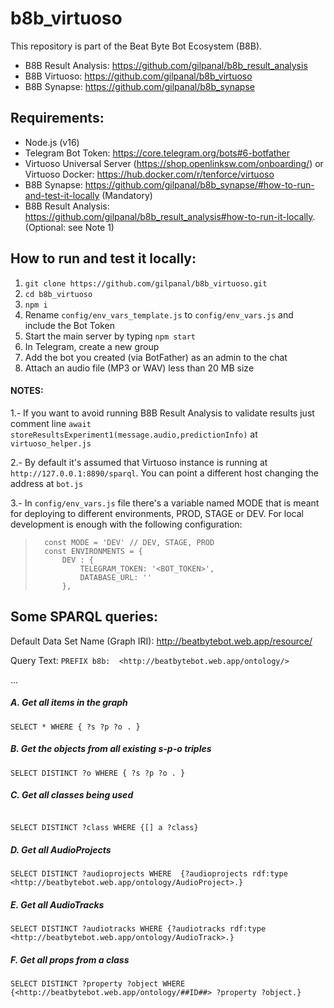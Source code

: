 # b8b_virtuoso

This repository is part of the Beat Byte Bot Ecosystem (B8B).

- B8B Result Analysis: https://github.com/gilpanal/b8b_result_analysis
- B8B Virtuoso: https://github.com/gilpanal/b8b_virtuoso
- B8B Synapse: https://github.com/gilpanal/b8b_synapse


## Requirements:
- Node.js (v16)
- Telegram Bot Token: https://core.telegram.org/bots#6-botfather
- Virtuoso Universal Server (https://shop.openlinksw.com/onboarding/) or Virtuoso Docker: https://hub.docker.com/r/tenforce/virtuoso
- B8B Synapse: https://github.com/gilpanal/b8b_synapse/#how-to-run-and-test-it-locally (Mandatory)
- B8B Result Analysis: https://github.com/gilpanal/b8b_result_analysis#how-to-run-it-locally. (Optional: see Note 1)

## How to run and test it locally:
1. ```git clone https://github.com/gilpanal/b8b_virtuoso.git```
2. ```cd b8b_virtuoso```
3. ```npm i```
4. Rename `config/env_vars_template.js` to `config/env_vars.js` and include the Bot Token
5. Start the main server by typing ```npm start```
6. In Telegram, create a new group
2. Add the bot you created (via BotFather) as an admin to the chat
3. Attach an audio file (MP3 or WAV) less than 20 MB size


#### NOTES:

1.- If you want to avoid running B8B Result Analysis to validate results just comment line ```await storeResultsExperiment1(message.audio,predictionInfo)``` at `virtuoso_helper.js`

2.- By default it's assumed that Virtuoso instance is running at `http://127.0.0.1:8890/sparql`. You can point a different host changing the address at `bot.js`

3.- In `config/env_vars.js` file there's a variable named MODE that is meant for deploying to different environments, PROD, STAGE or DEV. For local development is enough with the following configuration:

>       const MODE = 'DEV' // DEV, STAGE, PROD
>       const ENVIRONMENTS = {
>           DEV : {
>               TELEGRAM_TOKEN: '<BOT_TOKEN>',
>               DATABASE_URL: ''
>           },


## Some SPARQL queries:

Default Data Set Name (Graph IRI):
http://beatbytebot.web.app/resource/

Query Text:
`PREFIX b8b:  <http://beatbytebot.web.app/ontology/>`

...


##### A. Get all items in the graph
```
SELECT * WHERE { ?s ?p ?o . }

```

##### B. Get the objects from all existing s-p-o triples
```
SELECT DISTINCT ?o WHERE { ?s ?p ?o . }

```

##### C. Get all classes being used
```

SELECT DISTINCT ?class WHERE {[] a ?class} 

```

##### D. Get all AudioProjects
```
SELECT DISTINCT ?audioprojects WHERE  {?audioprojects rdf:type <http://beatbytebot.web.app/ontology/AudioProject>.}

```

##### E. Get all AudioTracks
```
SELECT DISTINCT ?audiotracks WHERE {?audiotracks rdf:type <http://beatbytebot.web.app/ontology/AudioTrack>.}

```

##### F. Get all props from a class
```
SELECT DISTINCT ?property ?object WHERE {<http://beatbytebot.web.app/ontology/##ID##> ?property ?object.}

```

